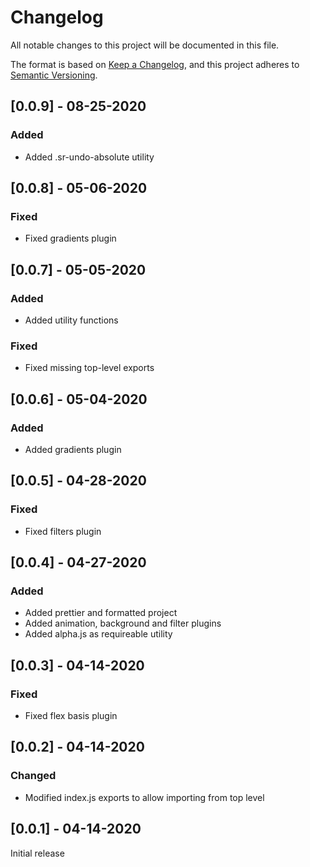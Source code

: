 # Changelog
All notable changes to this project will be documented in this file.

The format is based on [Keep a Changelog](https://keepachangelog.com/en/1.0.0/),
and this project adheres to [Semantic Versioning](https://semver.org/spec/v2.0.0.html).

## [0.0.9] - 08-25-2020
### Added
- Added .sr-undo-absolute utility

## [0.0.8] - 05-06-2020
### Fixed
- Fixed gradients plugin

## [0.0.7] - 05-05-2020
### Added
- Added utility functions

### Fixed
- Fixed missing top-level exports

## [0.0.6] - 05-04-2020
### Added
- Added gradients plugin

## [0.0.5] - 04-28-2020
### Fixed
- Fixed filters plugin

## [0.0.4] - 04-27-2020
### Added
- Added prettier and formatted project
- Added animation, background and filter plugins
- Added alpha.js as requireable utility

## [0.0.3] - 04-14-2020
### Fixed
- Fixed flex basis plugin

## [0.0.2] - 04-14-2020
### Changed
- Modified index.js exports to allow importing from top level

## [0.0.1] - 04-14-2020
Initial release
